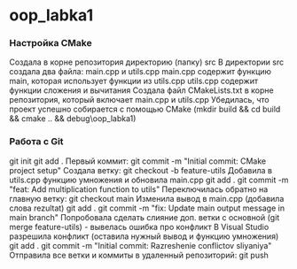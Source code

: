 # oop_labka1

### Настройка CMake
Создала в корне репозитория директорию (папку) src
В директории src создала два файла: main.cpp и utils.cpp
main.cpp содержит функцию main, которая использует функции из utils.cpp
utils.cpp содержит функции сложения и вычитания
Создала файл CMakeLists.txt в корне репозитория, который включает main.cpp и utils.cpp
Убедилась, что проект успешно собирается с помощью CMake (mkdir build && cd build && cmake .. && debug\oop_labka1)

### Работа с Git
git init
git add .
Первый коммит: git commit -m "Initial commit: CMake project setup"
Создала ветку: git checkout -b feature-utils
Добавила в utils.cpp функцию умножения и обновила main.cpp
git add .
git commit -m "feat: Add multiplication function to utils"
Переключилась обратно на главную ветку: git checkout main
Изменила вывод в main.cpp (добавила слова rezultat)
git add .
git commit -m "fix: Update main output message in main branch"
Попробовала сделать слияние доп. ветки с основной (git merge feature-utils) - вывелась ошибка про конфликт
В Visual Studio разрешила конфликт (оставила нужный вывод и функцию умножения)
git add .
git commit -m "Initial commit: Razreshenie conflictov sliyaniya"
Отправила все ветки и коммиты в удаленный репозиторий: git push

